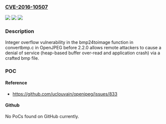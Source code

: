 ### [CVE-2016-10507](https://cve.mitre.org/cgi-bin/cvename.cgi?name=CVE-2016-10507)
![](https://img.shields.io/static/v1?label=Product&message=n%2Fa&color=blue)
![](https://img.shields.io/static/v1?label=Version&message=n%2Fa&color=blue)
![](https://img.shields.io/static/v1?label=Vulnerability&message=n%2Fa&color=brighgreen)

### Description

Integer overflow vulnerability in the bmp24toimage function in convertbmp.c in OpenJPEG before 2.2.0 allows remote attackers to cause a denial of service (heap-based buffer over-read and application crash) via a crafted bmp file.

### POC

#### Reference
- https://github.com/uclouvain/openjpeg/issues/833

#### Github
No PoCs found on GitHub currently.

